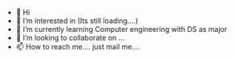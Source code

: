 - 👋 Hi
- 👀 I’m interested in (Its still loading....)
- 🌱 I’m currently learning Computer engineering with DS as major
- 💞️ I’m looking to collaborate on ...
- 📫 How to reach me.... just mail me....

<!---
Vijay-39/Vijay-39 is a ✨ special ✨ repository because its `README.md` (this file) appears on your GitHub profile.
You can click the Preview link to take a look at your changes.
--->
